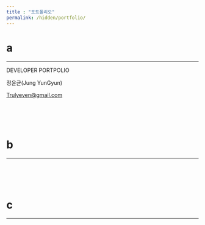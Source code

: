 ```yaml
---
title : "포트폴리오"
permalink: /hidden/portfolio/
---
```


# **a**

---
DEVELOPER
PORTPOLIO


정윤균(Jung YunGyun)

Trulyeven@gmail.com



<br><br><br>

# **b**
---



<br><br><br>

# **c**
---



